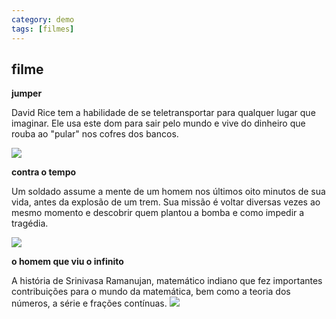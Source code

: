 ```yaml
---
category: demo
tags: [filmes]
---
```


## filme

**jumper**

David Rice tem a habilidade de se teletransportar para qualquer lugar que imaginar. Ele usa este dom para sair pelo mundo e vive do dinheiro que rouba ao "pular" nos cofres dos bancos. 

![](https://3.bp.blogspot.com/-JNhi5be0dj4/VyIhNMi524I/AAAAAAAABp0/coBDOSwAdfUyiO-jHk5euEIAzkHvob_0wCLcB/s1600/JUMPER_g_1920x1080.jpg)


**contra o tempo**

Um soldado assume a mente de um homem nos últimos oito minutos de sua vida, antes da explosão de um trem. Sua missão é voltar diversas vezes ao mesmo momento e descobrir quem plantou a bomba e como impedir a tragédia.

![](http://4.bp.blogspot.com/-unu9RSa8sRQ/Ty_I-WIpkfI/AAAAAAAAAKs/D_RsnfbZYUo/s1600/contra-o-tempo.jpg)

**o homem que viu o infinito**

A história de Srinivasa Ramanujan, matemático indiano que fez importantes contribuições para o mundo da matemática, bem como a teoria dos números, a série e frações contínuas.
![](https://encrypted-tbn1.gstatic.com/images?q=tbn:ANd9GcSm9fFfEb3v9t1tDp5hzwUkUyhS4e9QyRhfCgdtnIzZMJ2Uu3B-)
